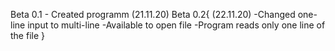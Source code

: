 Beta 0.1 - Created programm (21.11.20)
Beta 0.2{  (22.11.20)
-Changed one-line input to multi-line
-Available to open file
-Program reads only one line of the file
}
